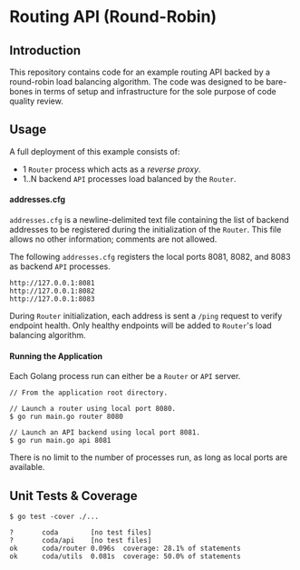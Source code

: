 # Routing API (Round-Robin)

## Introduction
This repository contains code for an example routing API backed by a round-robin load balancing algorithm. The code was designed to be bare-bones in terms of setup and infrastructure for the sole purpose of code quality review.

## Usage
A full deployment of this example consists of:
- 1 `Router` process which acts as a _reverse proxy_.
- 1..N backend `API` processes load balanced by the `Router`.

#### addresses.cfg
`addresses.cfg` is a newline-delimited text file containing the list of backend addresses to be registered during the initialization of the `Router`. This file allows no other information; comments are not allowed.

The following `addresses.cfg` registers the local ports 8081, 8082, and 8083 as backend `API` processes.
```
http://127.0.0.1:8081
http://127.0.0.1:8082
http://127.0.0.1:8083
```

During `Router` initialization, each address is sent a `/ping` request to verify endpoint health. Only healthy endpoints will be added to `Router`'s load balancing algorithm.

#### Running the Application
Each Golang process run can either be a `Router` or `API` server.

```golang
// From the application root directory.

// Launch a router using local port 8080.
$ go run main.go router 8080

// Launch an API backend using local port 8081.
$ go run main.go api 8081
```

There is no limit to the number of processes run, as long as local ports are available.

## Unit Tests & Coverage
```golang
$ go test -cover ./...

?   	coda		[no test files]
?   	coda/api	[no test files]
ok  	coda/router	0.096s	coverage: 28.1% of statements
ok  	coda/utils	0.081s	coverage: 50.0% of statements
```

